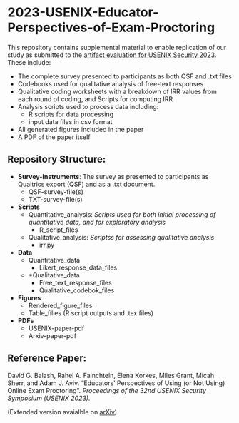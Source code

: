 # 2023-USENIX-Educator-Perspectives-of-Exam-Proctoring
This repository contains supplemental material to enable replication of our study as submitted to the [artifact evaluation for USENIX Security 2023](https://www.usenix.org/conference/usenixsecurity23/call-for-artifacts).
These include:

* The complete survey presented to participants as both QSF and .txt files
* Codebooks used for qualitative analysis of free-text responses
* Qualitative coding worksheets with a breakdown of IRR values from each round of coding, and Scripts for computing IRR
* Analysis scripts used to process data including:
  * R scripts for data processing
  * input data files in csv format
* All generated figures included in the paper
* A PDF of the paper itself

## Repository Structure:

* __Survey-Instruments__: The survey as presented to participants as Qualtrics export (QSF) and as a .txt document.
  * QSF-survey-file(s)
  * TXT-survey-file(s)
* __Scripts__ 
  - Quantitative_analysis: *Scripts used for both initial processing of quantitative data, and for exploratory analysis*
    - R_script_files
  - Qualitative_analysis: *Scriptss for assessing qualitative analysis*
    - irr.py
* __Data__
  - Quantitative_data
    - Likert_response_data_files
  - *Qualitative_data
    - Free_text_response_files
    - Qualitative_codebok_files
* __Figures__
  * Rendered_figure_files
  * Table_filies (R script outputs and .tex files)
* __PDFs__
  * USENIX-paper-pdf
  * Arxiv-paper-pdf

## Reference Paper:
David G. Balash, Rahel A. Fainchtein, Elena Korkes, Miles Grant, Micah Sherr, and Adam J. Aviv.
“Educators’ Perspectives of Using (or Not Using) Online Exam Proctoring”.
_Proceedings of the 32nd USENIX Security Symposium (USENIX 2023)._ 

(Extended version avaialble on [arXiv](https://arxiv.org/abs/2302.12936))

